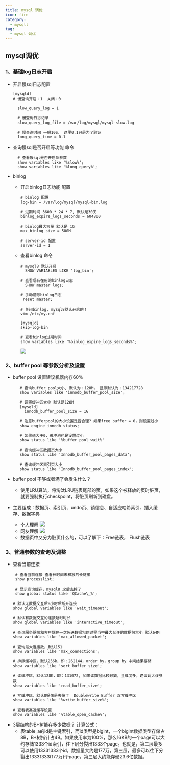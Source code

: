 ```yaml
---
title: mysql 调优
icon: fire
category:
  - mysqll
tag:
  - mysql 调优
---
```


## mysql调优
### 1、基础log日志开启

- 开启慢sql日志配置
  ```text
  [mysqld]
  # 慢查询开启：1  关闭：0
  
    slow_query_log = 1
  
    # 慢查询日志记录
    slow_query_log_file = /var/log/mysql/mysql-slow.log
  
    # 慢查询时间 一般10S， 这里0.1只是为了验证
    long_query_time = 0.1
  ```
  
- 查询慢sql是否开启等功能 命令
  ```shell
    # 查看慢sql是否开启及参数
    show variables like '%slow%';
    show variables like '%long_query%';
  ```

- binlog
  - 开启binlog日志功能 配置
    ```text
    # binlog 配置
    log-bin = /var/log/mysql/mysql-bin.log
  
    # 过期时间 3600 * 24 * 7, 默认是30天
    binlog_expire_logs_seconds = 604800
  
    # binlog最大容量 默认是 1G
    max_binlog_size = 500M

    # server-id 配置
    server-id = 1
    ```
  - 查看binlog 命令
    ```shell
    # mysql8 默认开启
      SHOW VARIABLES LIKE 'log_bin';
  
    # 查看现有在用的binlog日志
      SHOW master logs;
  
    # 手动清除binlog日志
     reset master;

    # 关闭binlog, mysql8默认开启的！
    vim /etc/my.cnf
    
    [mysqld]
    skip-log-bin
    
    # 查看binlog过期时间
    show variables like '%binlog_expire_logs_seconds%';
    ```
    ![](https://wqknowledge.oss-cn-shenzhen.aliyuncs.com/mysql/mysql1.png)

### 2、buffer pool 等参数分析及设置

- buffer pool 设置建议机器内存60%
   ```text
      # 查询buffer pool大小, 默认为：128M， 显示默认为：134217728
      show variables like 'innodb_buffer_pool_size';
  
      # 设置缓冲区大小 默认是128M
      [mysqld]
        innodb_buffer_pool_size = 1G
  
      # 注意bufferpool的大小设置是否合理? 如果free buffer = 0，则设置过小
      show engine innodb status;
  
      # 如果值大于0，缓冲池也是设置过小
      show status like '%buffer_pool_wait%'
        
      # 查询缓冲区数据页大小
      show status like 'Innodb_buffer_pool_pages_data';
  
      # 查询缓冲区索引页大小
      show status like 'Innodb_buffer_pool_pages_index';
   ```
- buffer pool 不够或者满了会发生什么？
  - 使用LRU算法，将淘汰LRU链表尾部的页，如果这个被释放的页时脏页，就要强制执行checkpoint，将脏页刷新到磁盘。

- 主要组成：数据页、索引页、undo页、锁信息、自适应哈希索引、插入缓存、数据字典
  - 个人理解
    ![](https://wqknowledge.oss-cn-shenzhen.aliyuncs.com/mysql/innodb1.png)
  - 网友理解
    ![](https://wqknowledge.oss-cn-shenzhen.aliyuncs.com/mysql/innodb2.png)
  - 数据页中又分为脏页什么的，可以了解下：Free链表， Flush链表

### 3、普通参数的查询及调整
- 查看当前连接
  ```shell
   # 查看当前连接 查看长时间未释放的长链接
   show processlist;
  
   # 显示查询缓存，mysql8 之后去掉了
   show global status like 'QCache\_%';
  
  # 默认无数据交互后8小时后断开连接
  show global variables like 'wait_timeout';
  
  # 默认有数据交互的连接超时时长
  show global variables like 'interactive_timeout';
  
  # 查询服务器端和客户端在一次传送数据包的过程当中最大允许的数据包大小 默认64M
  show variables like 'max_allowed_packet';
  
  # 查询最大连接数，默认151
  show variables like 'max_connections';
  
  # 排序缓冲区，默认256k，即：262144，order by，group by 中间结果存储
  show variables like 'sort_buffer_size';
  
  # 读缓冲区，默认128K，即：131072, 如果读数据比较频繁，且维度多，建议调大该参数
  show variables like 'read_buffer_size';
  
  # 写缓冲区，默认8好像是去掉了  Doublewrite Buffer 双写缓冲区
  show variables like '%write_buffer_size%';
  
  # 查看表高速缓存设置
  show variables like '%table_open_cache%';
  ```
- 3层结构的B+树能存多少数据？
  计算公式：
  - 表table_a的id是主键索引，而id类型是bigint，一个bigint数据类型存储占8B，B+树指针占4B。如果使用率为100%，那么16KB的一个page可以大约存储1333个id索引，往下层分裂出1333个page。也就是，第二层最多可以使用13331333个id，数据量大约是177万，第三层，最多可以往下分裂出13331333(177万)个page，第三层大约能存储23.6亿数据。
